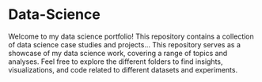 # Data-Science
Welcome to my data science portfolio! This repository contains a collection of data science case studies and projects...
This repository serves as a showcase of my data science work, covering a range of topics and analyses. Feel free to explore the different folders to find insights, visualizations, and code related to different datasets and experiments.
